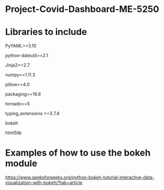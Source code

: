 # Project-Covid-Dashboard-ME-5250

# Libraries to include
PyYAML>=3.10

python-dateutil>=2.1

Jinja2>=2.7

numpy>=1.11.3

pillow>=4.0

packaging>=16.8

tornado>=5

typing_extensions >=3.7.4

bokeh

html5lib

# Examples of how to use the bokeh module
https://www.geeksforgeeks.org/python-bokeh-tutorial-interactive-data-visualization-with-bokeh/?tab=article
